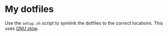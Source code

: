 # My dotfiles

Use the `setup.sh` script to symlink the dotfiles to the correct locations. This uses [GNU stow](https://www.gnu.org/software/stow/).
